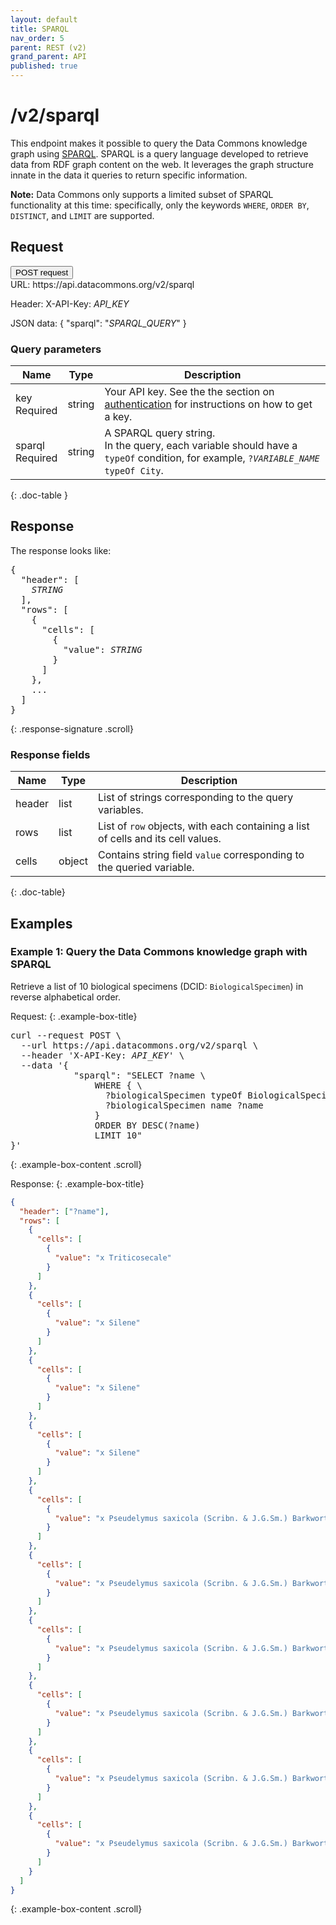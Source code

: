 ```yaml
---
layout: default
title: SPARQL
nav_order: 5
parent: REST (v2)
grand_parent: API
published: true
---
```


# /v2/sparql

This endpoint makes it possible to query the Data Commons knowledge graph using
[SPARQL](https://www.w3.org/TR/rdf-sparql-query/). SPARQL is a query language developed to retrieve data from RDF graph 
content on the web. It leverages the graph structure innate in the data it 
queries to return specific information.

**Note:** Data Commons only supports a limited subset of SPARQL functionality at this time: specifically, only the keywords `WHERE`, `ORDER BY`, `DISTINCT`, and `LIMIT` are supported.

## Request

<div class="api-tab">
  <button id="post-button" class="api-tablink">POST request</button>
</div>

<div id="POST-request" class="api-tabcontent api-signature">
URL: https://api.datacommons.org/v2/sparql

Header: X-API-Key: <var>API_KEY</var>

JSON data: { "sparql": "<var>SPARQL_QUERY</var>" }
</div>

<script src="/assets/js/syntax_highlighting.js"></script>
<script src="/assets/js/api-doc-tabs.js"></script>

### Query parameters

| Name                                                | Type   | Description                                                                                                                                                     |
| --------------------------------------------------- | ------ | --------------------------------------------------------------------------------------------------------------------------------------------------------------- |
| key <br /> <required-tag>Required</required-tag>    | string | Your API key. See the the section on [authentication](getting_started.md#authentication) for instructions on how to get a key. |
| sparql <br /> <required-tag>Required</required-tag> | string | A SPARQL query string.<br/>In the query, each variable should have a `typeOf` condition, for example, <code>?<var>VARIABLE_NAME</var> typeOf City</code>.                                              |
{: .doc-table }

## Response

The response looks like:

<pre>
{
  "header": [
    <var>STRING</var>
  ],
  "rows": [
    {
      "cells": [
        {
          "value": <var>STRING</var>
        }
      ]
    },
    ...
  ]
}
</pre>
{: .response-signature .scroll}

### Response fields

| Name   | Type   | Description                                                                      |
| ------ | ------ | -------------------------------------------------------------------------------- |
| header | list   | List of strings corresponding to the query variables.                            |
| rows   | list   | List of `row` objects, with each containing a list of cells and its cell values. |
| cells  | object | Contains string field `value` corresponding to the queried variable.             |
{: .doc-table}

## Examples

### Example 1: Query the Data Commons knowledge graph with SPARQL

Retrieve a list of 10 biological specimens (DCID: `BiologicalSpecimen`) in
reverse alphabetical order.

Request:
{: .example-box-title}

<pre>
curl --request POST \
  --url https://api.datacommons.org/v2/sparql \
  --header 'X-API-Key: <var>API_KEY</var>' \
  --data '{
            "sparql": "SELECT ?name \
                WHERE { \
                  ?biologicalSpecimen typeOf BiologicalSpecimen . \
                  ?biologicalSpecimen name ?name
                }
                ORDER BY DESC(?name)
                LIMIT 10"
}'
</pre>
{: .example-box-content .scroll}

Response:
{: .example-box-title}

```json
{
  "header": ["?name"],
  "rows": [
    {
      "cells": [
        {
          "value": "x Triticosecale"
        }
      ]
    },
    {
      "cells": [
        {
          "value": "x Silene"
        }
      ]
    },
    {
      "cells": [
        {
          "value": "x Silene"
        }
      ]
    },
    {
      "cells": [
        {
          "value": "x Silene"
        }
      ]
    },
    {
      "cells": [
        {
          "value": "x Pseudelymus saxicola (Scribn. & J.G.Sm.) Barkworth & D.R.Dewey"
        }
      ]
    },
    {
      "cells": [
        {
          "value": "x Pseudelymus saxicola (Scribn. & J.G.Sm.) Barkworth & D.R.Dewey"
        }
      ]
    },
    {
      "cells": [
        {
          "value": "x Pseudelymus saxicola (Scribn. & J.G.Sm.) Barkworth & D.R.Dewey"
        }
      ]
    },
    {
      "cells": [
        {
          "value": "x Pseudelymus saxicola (Scribn. & J.G.Sm.) Barkworth & D.R.Dewey"
        }
      ]
    },
    {
      "cells": [
        {
          "value": "x Pseudelymus saxicola (Scribn. & J.G.Sm.) Barkworth & D.R.Dewey"
        }
      ]
    },
    {
      "cells": [
        {
          "value": "x Pseudelymus saxicola (Scribn. & J.G.Sm.) Barkworth & D.R.Dewey"
        }
      ]
    }
  ]
}
```
{: .example-box-content .scroll}